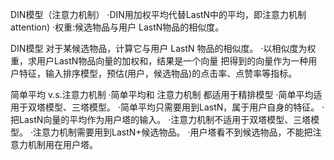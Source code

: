 DIN模型（注意力机制）
·DIN用加权平均代替LastN中的平均，即注意力机制attention)
·权重:候选物品与用户 LastN物品的相似度。


DIN模型
对于某候选物品，计算它与用户 LastN 物品的相似度。
·以相似度为权重，求用户LastN物品向量的加权和，结果是一个向量
把得到的向量作为一种用户特征，输入排序模型，预估(用户，候选物品)的点击率、点赞率等指标。


简单平均 v.s.注意力机制
·简单平均和 注意力机制 都适用于精排模型
·简单平均适用于双塔模型、三塔模型。
·简单平均只需要用到LastN，属于用户自身的特征。
·把LastN向量的平均作为用户塔的输入。
·注意力机制不适用于双塔模型、三塔模型。
·注意力机制需要用到LastN+候选物品。
·用户塔看不到候选物品，不能把注意力机制用在用户塔。